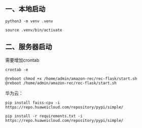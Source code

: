 ## 一、本地启动

```shell
python3 -m venv .venv

source .venv/bin/activate
```


## 二、服务器启动
需要增加crontab
```shell
crontab -e

@reboot chmod +x /home/admin/amazon-rec/rec-flask/start.sh
@reboot /home/admin/amazon-rec/rec-flask/start.sh
```


华为云：
```shell
pip install faiss-cpu -i https://repo.huaweicloud.com/repository/pypi/simple/

pip install -r requirements.txt -i https://repo.huaweicloud.com/repository/pypi/simple/
```